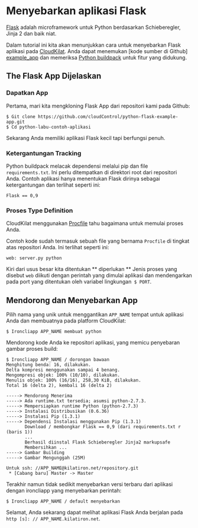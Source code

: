 # Menyebarkan aplikasi Flask
[Flask] adalah microframework untuk Python berdasarkan Schieberegler, Jinja 2 dan baik
niat.

Dalam tutorial ini kita akan menunjukkan cara untuk menyebarkan Flask
aplikasi pada [CloudKilat]. Anda dapat menemukan [kode sumber di Github] [example_app] dan memeriksa [Python buildpack] untuk
fitur yang didukung.

## The Flask App Dijelaskan

### Dapatkan App
Pertama, mari kita mengkloning Flask App dari repositori kami pada Github:

~~~ Pesta
$ Git clone https://github.com/cloudControl/python-flask-example-app.git
$ Cd python-labu-contoh-aplikasi
~~~

Sekarang Anda memiliki aplikasi Flask kecil tapi berfungsi penuh.

### Ketergantungan Tracking
Python buildpack melacak dependensi melalui pip dan file `requirements.txt`. Ini perlu ditempatkan di direktori root dari repositori Anda. Contoh aplikasi hanya menentukan Flask dirinya sebagai ketergantungan dan terlihat seperti ini:

~~~ Pip
Flask == 0,9
~~~

### Proses Type Definition
CloudKilat menggunakan [Procfile] tahu bagaimana untuk memulai proses Anda.

Contoh kode sudah termasuk sebuah file yang bernama `Procfile` di tingkat atas repositori Anda. Ini terlihat seperti ini:

~~~
web: server.py python
~~~

Kiri dari usus besar kita ditentukan ** diperlukan ** Jenis proses yang disebut `web` diikuti dengan perintah yang dimulai aplikasi dan mendengarkan pada port yang ditentukan oleh variabel lingkungan` $ PORT`.

## Mendorong dan Menyebarkan App
Pilih nama yang unik untuk menggantikan `APP_NAME` tempat untuk aplikasi Anda dan membuatnya pada platform CloudKilat:

~~~ Pesta
$ Ironcliapp APP_NAME membuat python
~~~

Mendorong kode Anda ke repositori aplikasi, yang memicu penyebaran gambar proses build:

~~~ Pesta
$ Ironcliapp APP_NAME / dorongan bawaan
Menghitung benda: 16, dilakukan.
Delta kompresi menggunakan sampai 4 benang.
Mengompresi objek: 100% (10/10), dilakukan.
Menulis objek: 100% (16/16), 258,30 KiB, dilakukan.
Total 16 (delta 2), kembali 16 (delta 2)
       
-----> Mendorong Menerima
-----> Ada runtime.txt tersedia; asumsi python-2.7.3.
-----> Mempersiapkan runtime Python (python-2.7.3)
-----> Instalasi Distribusikan (0.6.36)
-----> Instalasi Pip (1.3.1)
-----> Dependensi Instalasi menggunakan Pip (1.3.1)
       Download / membongkar Flask == 0,9 (dari requirements.txt r (baris 1))
       ...
       Berhasil diinstal Flask Schieberegler Jinja2 markupsafe
       Membersihkan ...
-----> Gambar Building
-----> Gambar Mengunggah (25M)
       
Untuk ssh: //APP_NAME@kilatiron.net/repository.git
 * [Cabang baru] Master -> Master

~~~

Terakhir namun tidak sedikit menyebarkan versi terbaru dari aplikasi dengan ironcliapp yang menyebarkan perintah:

~~~ Pesta
$ Ironcliapp APP_NAME / default menyebarkan
~~~

Selamat, Anda sekarang dapat melihat aplikasi Flask Anda berjalan pada `http [s]: // APP_NAME.kilatiron.net`.

[Flask]: http://flask.pocoo.org/
[CloudKilat]: http://www.cloudkilat.com/
[Python buildpack]: https://github.com/cloudControl/buildpack-python
[Procfile]: /Platform%20Documentation.md/#buildpacks-and-the-procfile
[Example_app]: https://github.com/cloudControl/python-flask-example-app.git
